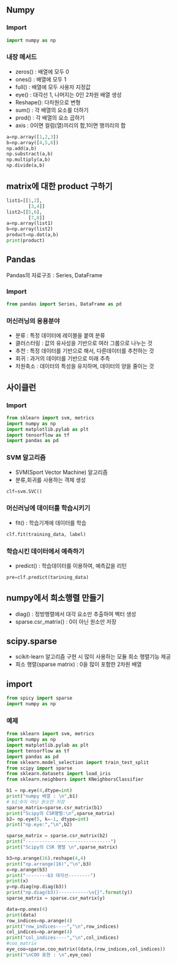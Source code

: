 ## Numpy

### Import
```python
import numpy as np
```

### 내장 메서드
- zeros() : 배열에 모두 0
- ones() : 배열에 모두 1
- full() : 배열에 모두 사용자 지정값
- eye() : 대각선 1, 나머지는 0인 2차원 배열 생성
- Reshape(): 다차원으로 변형
- sum() : 각 배열의 요소를 더하기
- prod() : 각 배열의 요소 곱하기
- axis : 0이면 컬럼(열)끼리의 합,1이면 행끼리의 합
```python
a=np.array([1,2,3])
b=np.array([4,5,6])
np.add(a,b)
np.substract(a,b)
np.multiply(a,b)
np.divide(a,b)
```

## matrix에 대한 product 구하기
```python
list1=[[1,2],
        [3,4]]
list2=[[5,6],
        [7,8]]        
a=np.array(list1)
b=np.array(list2)
product=np.dot(a,b)
print(product)
```

## Pandas
Pandas의 자료구조 : Series, DataFrame

### Import
```python
from pandas import Series, DataFrame as pd
```

### 머신러닝의 응용분야
- 분류 : 특정 데이터에 레이블을 붙여 분류
- 클러스터링 : 값의 유사성을 기반으로 여러 그룹으로 나누는 것
- 추천 : 특정 데이터를 기반으로 해서, 다른데이터를 추천하는 것
- 회귀 : 과거의 데이터를 기반으로 미래 추측
- 차원축소 : 데이터의 특성을 유지하며, 데이터의 양을 줄이는 것

## 사이클런

### Import
```python
from sklearn import svm, metrics
import numpy as np
import matplotlib.pylab as plt
import tensorflow as tf
import pandas as pd
```

### SVM 알고리즘
- SVM(Sport Vector Machine) 알고리즘
- 분류,회귀를 사용하는 객체 생성
```python
clf=svm.SVC()
```

### 머신러닝에 데이터를 학습시키기
- fit() : 학습기계에 데이터를 학습
```python
clf.fit(training_data, label)
```

### 학습시킨 데이터에서 예측하기
- predict() : 학습데이터를 이용하여, 예측값을 리턴
```python
pre=clf.predict(tarining_data)
```

## numpy에서 희소행렬 만들기
- diag() : 정방행렬에서 대각 요소만 추출하여 벡터 생성
- sparse.csr_matrix() : 0이 아닌 원소만 저장

## scipy.sparse
- scikit-learn 알고리즘 구현 시 많이 사용하는 모듈 희소 행렬기능 제공
- 희소 행렬(sparse matrix) : 0을 많이 포함한 2차원 배열

## import
```python
from spicy import sparse
import numpy as np
```

### 예제
```python
from sklearn import svm, metrics
import numpy as np
import matplotlib.pylab as plt
import tensorflow as tf
import pandas as pd
from sklearn.model_selection import train_test_split
from scipy import sparse
from sklearn.datasets import load_iris
from sklearn.neighbors import KNeighborsClassifier

b1 = np.eye(4,dtype=int)
print("numpy 배열 : \n",b1)
# b1:0이 아닌 원소만 저장
sparse_matrix=sparse.csr_matrix(b1)
print("Scipy의 CSR행렬:\n",sparse_matrix)
b2= np.eye(5, k=-1, dtype=int)
print("np.eye:","\n",b2)

sparse_matrix = sparse.csr_matrix(b2)
print("-------------------------------")
print("Scipy의 CSR 행렬 \n",sparse_matrix)

b3=np.arange(16).reshape(4,4)
print("np.arrange(16)","\n",b3)
x=np.arange(b3)
print("--------b3 대각선--------")
print(x)
y=np.diag(np.diag(b3))
print("np.diag(b3))-----------\n{}".format(y))
sparse_matrix = sparse.csr_matrix(y)

data=np.ones(4)
print(data)
row_indices=np.arange(4)
print("row_indices----","\n",row_indices)
col_indices=np.arange(4)
print("col_indices----","\n",col_indices)
#coo_matrix
eye_coo=sparse.coo_matrix((data,(row_indices,col_indices))
print("\nCOO 표현 : \n",eye_coo)
```